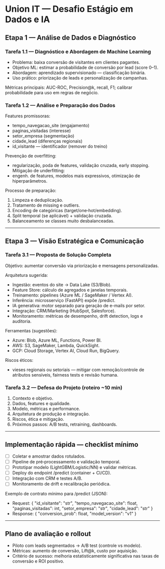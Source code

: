 # Union IT — Desafio Estágio em Dados e IA

## Etapa 1 — Análise de Dados e Diagnóstico

### Tarefa 1.1 — Diagnóstico e Abordagem de Machine Learning
- Problema: baixa conversão de visitantes em clientes pagantes.  
- Objetivo ML: estimar a probabilidade de conversão por lead (score 0–1).  
- Abordagem: aprendizado supervisionado — classificação binária.  
- Uso prático: priorização de leads e personalização de campanhas.

Métricas principais: AUC-ROC, Precision@k, recall, F1; calibrar probabilidade para uso em regras de negócio.

### Tarefa 1.2 — Análise e Preparação dos Dados
Features promissoras:
- tempo_navegacao_site (engajamento)
- paginas_visitadas (interesse)
- setor_empresa (segmentação)
- cidade_lead (diferenças regionais)
- id_visitante — identificador (remover do treino)

Prevenção de overfitting:
- regularização, poda de features, validação cruzada, early stopping.  
Mitigação de underfitting:
- engenh. de features, modelos mais expressivos, otimização de hiperparâmetros.

Processo de preparação:
1. Limpeza e deduplicação.  
2. Tratamento de missing e outliers.  
3. Encoding de categóricas (target/one‑hot/embedding).  
4. Split temporal (se aplicável) + validação cruzada.  
5. Balanceamento se classes muito desbalanceadas.

---

## Etapa 3 — Visão Estratégica e Comunicação

### Tarefa 3.1 — Proposta de Solução Completa
Objetivo: aumentar conversão via priorização e mensagens personalizadas.

Arquitetura sugerida:
- Ingestão: eventos do site → Data Lake (S3/Blob).  
- Feature Store: cálculo de agregados e janelas temporais.  
- Treinamento: pipelines (Azure ML / SageMaker / Vertex AI).  
- Inferência: microsserviço (FastAPI) expõe /predict.  
- IA generativa: motor separado para geração de e-mails por setor.  
- Integração: CRM/Marketing (HubSpot, Salesforce).  
- Monitoramento: métricas de desempenho, drift detection, logs e auditoria.

Ferramentas (sugestões):
- Azure: Blob, Azure ML, Functions, Power BI.  
- AWS: S3, SageMaker, Lambda, QuickSight.  
- GCP: Cloud Storage, Vertex AI, Cloud Run, BigQuery.

Riscos éticos:
- vieses regionais ou setoriais — mitigar com remoção/controle de atributos sensíveis, fairness tests e revisão humana.

### Tarefa 3.2 — Defesa do Projeto (roteiro ~10 min)
1. Contexto e objetivo.  
2. Dados, features e qualidade.  
3. Modelo, métricas e performance.  
4. Arquitetura de produção e integração.  
5. Riscos, ética e mitigação.  
6. Próximos passos: A/B tests, retraining, dashboards.

---

## Implementação rápida — checklist mínimo
- [ ] Coletar e amostrar dados rotulados.  
- [ ] Pipeline de pré‑processamento e validação temporal.  
- [ ] Prototipar modelo (LightGBM/Logistic/NN) e validar métricas.  
- [ ] Deploy do endpoint /predict (container + CI/CD).  
- [ ] Integração com CRM e testes A/B.  
- [ ] Monitoramento de drift e recalibração periódica.

Exemplo de contrato mínimo para /predict (JSON):
- Request: { "id_visitante": "str", "tempo_navegacao_site": float, "paginas_visitadas": int, "setor_empresa": "str", "cidade_lead": "str" }  
- Response: { "conversion_prob": float, "model_version": "v1" }

---

## Plano de avaliação e rollout
- Piloto com leads segmentados → A/B test (controle vs modelo).  
- Métricas: aumento de conversão, Lift@k, custo por aquisição.  
- Critério de sucesso: melhoria estatisticamente significativa nas taxas de conversão e ROI positivo.
